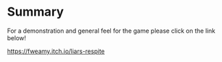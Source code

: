 # Summary
For a demonstration and general feel for the game please click on the link below! 

https://fweamy.itch.io/liars-respite
